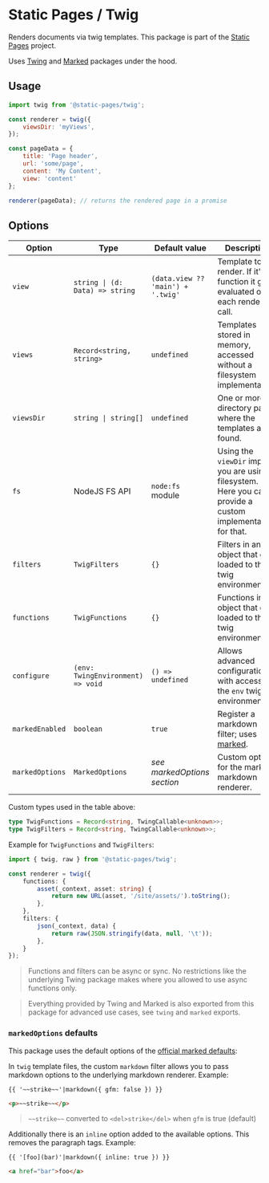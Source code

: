 # Static Pages / Twig

Renders documents via twig templates. This package is part of the [Static Pages](https://staticpagesjs.github.io/) project.

Uses [Twing](https://www.npmjs.com/package/twing) and [Marked](https://www.npmjs.com/package/marked) packages under the hood.

## Usage

```js
import twig from '@static-pages/twig';

const renderer = twig({
	viewsDir: 'myViews',
});

const pageData = {
	title: 'Page header',
	url: 'some/page',
	content: 'My Content',
	view: 'content'
};

renderer(pageData); // returns the rendered page in a promise
```

## Options

| Option | Type | Default value | Description |
|--------|------|---------------|-------------|
| `view` | `string \| (d: Data) => string` | `(data.view ?? 'main') + '.twig'` | Template to render. If it's a function it gets evaluated on each render call. |
| `views` | `Record<string, string>` | `undefined` | Templates stored in memory, accessed without a filesystem implementation. |
| `viewsDir` | `string \| string[]` | `undefined` | One or more directory path where the templates are found. |
| `fs` | NodeJS FS API | `node:fs` module | Using the `viewDir` impiles you are using a filesystem. Here you can provide a custom implementation for that. |
| `filters` | `TwigFilters` | `{}` | Filters in an object that gets loaded to the twig environment. |
| `functions` | `TwigFunctions` | `{}` | Functions in an object that gets loaded to the twig environment. |
| `configure` | `(env: TwingEnvironment) => void` | `() => undefined` | Allows advanced configuration with access to the `env` twig environment. |
| `markedEnabled` | `boolean` | `true` | Register a markdown filter; uses [marked](https://marked.js.org/). |
| `markedOptions` | `MarkedOptions` | *see markedOptions section* | Custom options for the marked markdown renderer. |

Custom types used in the table above:
```ts
type TwigFunctions = Record<string, TwingCallable<unknown>>;
type TwigFilters = Record<string, TwingCallable<unknown>>;
```

Example for `TwigFunctions` and `TwigFilters`:
```ts
import { twig, raw } from '@static-pages/twig';

const renderer = twig({
	functions: {
		asset(_context, asset: string) {
			return new URL(asset, '/site/assets/').toString();
		},
	},
	filters: {
		json(_context, data) {
			return raw(JSON.stringify(data, null, '\t'));
		},
	}
});
```

> Functions and filters can be async or sync. No restrictions like the underlying Twing package makes where you allowed to use async functions only.

> Everything provided by Twing and Marked is also exported from this package for advanced use cases, see `twing` and `marked` exports.

### `markedOptions` defaults
This package uses the default options of the [official marked defaults](https://marked.js.org/using_advanced#options):

In `twig` template files, the custom `markdown` filter allows you to pass markdown options to the underlying markdown renderer. Example:

```twig
{{ '~~strike~~'|markdown({ gfm: false }) }}
```
```html
<p>~~strike~~</p>
```

> `~~strike~~` converted to `<del>strike</del>` when `gfm` is true (default)

Additionally there is an `inline` option added to the available options. This removes the paragraph tags. Example:

```twig
{{ '[foo](bar)'|markdown({ inline: true }) }}
```
```html
<a href="bar">foo</a>
```
